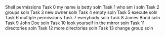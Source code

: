 Shell permissions
Task 0 my name is betty soln
Task 1 who am i soln
Task 2 groups soln
Task 3 new owner soln
Task 4 empty soln
Task 5 execute soln
Task 6 multiple permissions
Task 7 everybody soln
Task 8 James Bond soln
Task 9 John Doe soln
Task 10 look yourself in the mirror soln
Task 11 directories soln
Task 12 more directories soln
Task 13 change group  soln
